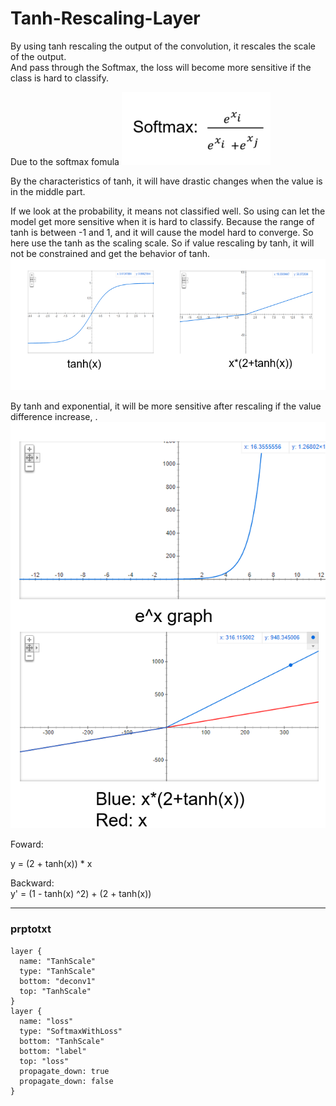 # Tanh-Rescaling-Layer

By using tanh rescaling the output of the convolution, it rescales the scale of the output.  
And pass through the Softmax, the loss will become more sensitive if the class is hard to classify.

Due to the softmax fomula
![](https://github.com/ricky40403/Tanh-Rescaling-Layer/blob/master/softmax.png)  

By the characteristics of tanh, it will have drastic changes when the value is in the middle part.  

If we look at the probability, it means not classified well. So using can let the model get more sensitive when it is hard to classify.
Because the range of tanh is between -1 and 1, and it will cause the model hard to converge. So here use the tanh as the scaling scale.
So if value rescaling by tanh, it will not be constrained and get the behavior of tanh. 
![](https://github.com/ricky40403/Tanh-Rescaling-Layer/blob/master/tanh1.png)

By tanh and exponential, it will be more sensitive after rescaling if the value difference increase, .
![](https://github.com/ricky40403/Tanh-Rescaling-Layer/blob/master/tanh2.png)

Foward:  

y = (2 + tanh(x)) * x  

Backward:  
y' = (1 - tanh(x) ^2) + (2 + tanh(x))  

***
### prptotxt  

``` caffe
layer {
  name: "TanhScale"
  type: "TanhScale"
  bottom: "deconv1"
  top: "TanhScale"
}
layer {
  name: "loss"
  type: "SoftmaxWithLoss"
  bottom: "TanhScale"
  bottom: "label"
  top: "loss"
  propagate_down: true
  propagate_down: false
}
```
